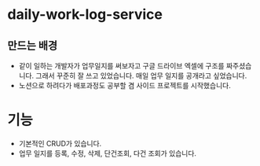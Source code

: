 # daily-work-log-service

## 만드는 배경
* 같이 일하는 개발자가 업무일지를 써보자고 구글 드라이브 엑셀에 구조를 짜주셨습니다. 그래서 꾸준히 잘 쓰고 있었습니다. 매일 업무 일지를 공개라고 싶었습니다.
* 노션으로 하려다가 배포과정도 공부할 겸 사이드 프로젝트를 시작했습니다.

# 기능
- 기본적인 CRUD가 있습니다.
- 업무 일지를 등록, 수정, 삭제, 단건조회, 다건 조회가 있습니다.
